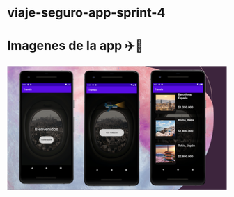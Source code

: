 # viaje-seguro-app-sprint-4

# Imagenes de la app ✈️🧳

![](https://github.com/BarbaraCarvajal/sprint4-viajeSeguro/blob/master/Captura%20de%20Pantalla%202023-04-21%20a%20la(s)%2020.37.32.png)

